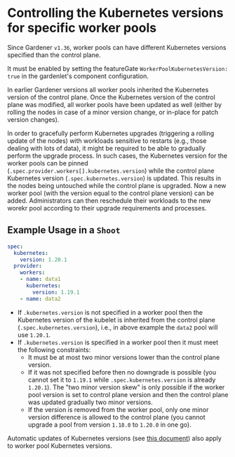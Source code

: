 # Controlling the Kubernetes versions for specific worker pools

Since Gardener `v1.36`, worker pools can have different Kubernetes versions specified than the control plane.

It must be enabled by setting the featureGate `WorkerPoolKubernetesVersion: true` in the gardenlet's component configuration.

In earlier Gardener versions all worker pools inherited the Kubernetes version of the control plane. Once the Kubernetes version of the control plane was modified, all worker pools have been updated as well (either by rolling the nodes in case of a minor version change, or in-place for patch version changes).

In order to gracefully perform Kubernetes upgrades (triggering a rolling update of the nodes) with workloads sensitive to restarts (e.g., those dealing with lots of data), it might be required to be able to gradually perform the upgrade process.
In such cases, the Kubernetes version for the worker pools can be pinned (`.spec.provider.workers[].kubernetes.version`) while the control plane Kubernetes version (`.spec.kubernetes.version`) is updated.
This results in the nodes being untouched while the control plane is upgraded. 
Now a new worker pool (with the version equal to the control plane version) can be added.
Administrators can then reschedule their workloads to the new worekr pool according to their upgrade requirements and processes.

## Example Usage in a `Shoot`

```yaml
spec:
  kubernetes:
    version: 1.20.1
  provider:
    workers:
    - name: data1
      kubernetes:
        version: 1.19.1
    - name: data2
```

- If `.kubernetes.version` is not specified in a worker pool then the Kubernetes version of the kubelet is inherited from the control plane (`.spec.kubernetes.version`), i.e., in above example the `data2` pool will use `1.20.1`.
- If `.kubernetes.version` is specified in a worker pool then it must meet the following constraints:
  - It must be at most two minor versions lower than the control plane version.
  - If it was not specified before then no downgrade is possible (you cannot set it to `1.19.1` while `.spec.kubernetes.version` is already `1.20.1`). The "two minor version skew" is only possible if the worker pool version is set to control plane version and then the control plane was updated gradually two minor versions.
  - If the version is removed from the worker pool, only one minor version difference is allowed to the control plane (you cannot upgrade a pool from version `1.18.0` to `1.20.0` in one go).

Automatic updates of Kubernetes versions (see [this document](shoot_maintenance.md#automatic-version-updates)) also apply to worker pool Kubernetes versions.
